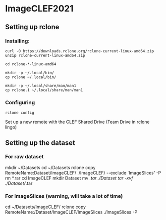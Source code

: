 # ImageCLEF2021

## Setting up rclone
### Installing:
```
curl -O https://downloads.rclone.org/rclone-current-linux-amd64.zip
unzip rclone-current-linux-amd64.zip

cd rclone-*-linux-amd64

mkdir -p ~/.local/bin/
cp rclone ~/.local/bin/

mkdir -p ~/.local/share/man/man1
cp rclone.1 ~/.local/share/man/man1
```
### Configuring
```
rclone config
```
Set up a new remote with the CLEF Shared Drive (Team Drive in rclone lingo)

## Setting up the dataset
### For raw dataset
mkdir ~/Datasets
cd ~/Datasets
rclone copy RemoteName:Dataset/ImageCLEF/ ./ImageCLEF/ --exclude 'ImageSlices' -P
rm *.rar
cd ImageCLEF
mkdir Dataset
mv *.tar ./Dataset
tar -xvf ./Dataset/*.tar
### For ImageSlices (warning, will take a lot of time)
cd ~/Datasets/ImageCLEF/
rclone copy RemoteName:/Dataset/ImageCLEF/ImageSlices ./ImageSlices -P
